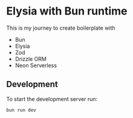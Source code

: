 # Elysia with Bun runtime

This is my journey to create boilerplate with
- Bun
- Elysia
- Zod
- Drizzle ORM
- Neon Serverless

## Development
To start the development server run:
```bash
bun run dev
